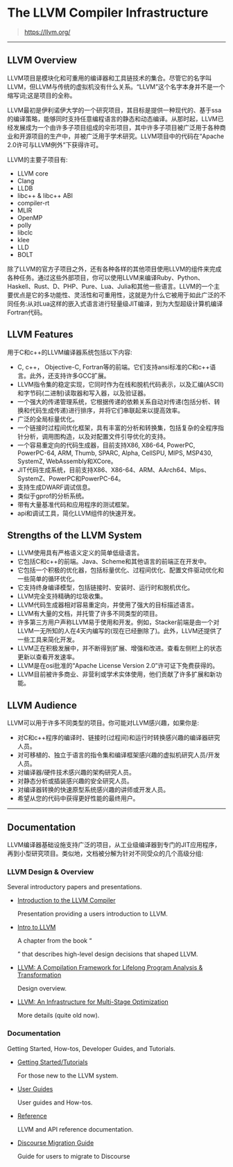 # The LLVM Compiler Infrastructure

> https://llvm.org/

***

## LLVM Overview

LLVM项目是模块化和可重用的编译器和工具链技术的集合。尽管它的名字叫LLVM，但LLVM与传统的虚拟机没有什么关系。“LLVM”这个名字本身并不是一个缩写词;这是项目的全称。

LLVM最初是伊利诺伊大学的一个研究项目，其目标是提供一种现代的、基于ssa的编译策略，能够同时支持任意编程语言的静态和动态编译。从那时起，LLVM已经发展成为一个由许多子项目组成的伞形项目，其中许多子项目被广泛用于各种商业和开源项目的生产中，并被广泛用于学术研究。LLVM项目中的代码在“Apache 2.0许可与LLVM例外”下获得许可。

LLVM的主要子项目有:

- LLVM core
- Clang
- LLDB
- libc++ & libc++ ABI
- compiler-rt
- MLIR
- OpenMP
- polly
- libclc
- klee
- LLD
- BOLT

除了LLVM的官方子项目之外，还有各种各样的其他项目使用LLVM的组件来完成各种任务。通过这些外部项目，你可以使用LLVM来编译Ruby、Python、Haskell、Rust、D、PHP、Pure、Lua、Julia和其他一些语言。LLVM的一个主要优点是它的多功能性、灵活性和可重用性，这就是为什么它被用于如此广泛的不同任务:从对Lua这样的嵌入式语言进行轻量级JIT编译，到为大型超级计算机编译Fortran代码。

## LLVM Features

用于C和c++的LLVM编译器系统包括以下内容:

- C, c++， Objective-C, Fortran等的前端。它们支持ansi标准的C和c++语言。此外，还支持许多GCC扩展。
- LLVM指令集的稳定实现，它同时作为在线和脱机代码表示，以及汇编(ASCII)和字节码(二进制)读取器和写入器，以及验证器。
- 一个强大的传递管理系统，它根据传递的依赖关系自动对传递(包括分析、转换和代码生成传递)进行排序，并将它们串联起来以提高效率。
- 广泛的全局标量优化。
- 一个链接时过程间优化框架，具有丰富的分析和转换集，包括复杂的全程序指针分析，调用图构造，以及对配置文件引导优化的支持。
- 一个容易重定向的代码生成器，目前支持X86, X86-64, PowerPC, PowerPC-64, ARM, Thumb, SPARC, Alpha, CellSPU, MIPS, MSP430, SystemZ, WebAssembly和XCore。
- JIT代码生成系统，目前支持X86、X86-64、ARM、AArch64、Mips、SystemZ、PowerPC和PowerPC-64。
- 支持生成DWARF调试信息。
- 类似于gprof的分析系统。
- 带有大量基准代码和应用程序的测试框架。
- api和调试工具，简化LLVM组件的快速开发。

## **Strengths of the LLVM System**

- LLVM使用具有严格语义定义的简单低级语言。
- 它包括C和c++的前端。Java、Scheme和其他语言的前端正在开发中。
- 它包括一个积极的优化器，包括标量优化、过程间优化、配置文件驱动优化和一些简单的循环优化。
- 它支持终身编译模型，包括链接时、安装时、运行时和脱机优化。
- LLVM完全支持精确的垃圾收集。
- LLVM代码生成器相对容易重定向，并使用了强大的目标描述语言。
- LLVM有大量的文档，并托管了许多不同类型的项目。
- 许多第三方用户声称LLVM易于使用和开发。例如，Stacker前端是由一个对LLVM一无所知的人在4天内编写的(现在已经删除了)。此外，LLVM还提供了一些工具来简化开发。
- LLVM正在积极发展中，并不断得到扩展、增强和改进。查看左侧栏上的状态更新以查看开发速率。
- LLVM是在osi批准的“Apache License Version 2.0”许可证下免费获得的。
- LLVM目前被许多商业、非营利或学术实体使用，他们贡献了许多扩展和新功能。

## LLVM Audience

LLVM可以用于许多不同类型的项目。你可能对LLVM感兴趣，如果你是:

- 对C和c++程序的编译时、链接时(过程间)和运行时转换感兴趣的编译器研究人员。
- 对可移植的、独立于语言的指令集和编译框架感兴趣的虚拟机研究人员/开发人员。
- 对编译器/硬件技术感兴趣的架构研究人员。
- 对静态分析或插装感兴趣的安全研究人员。
- 对编译器转换的快速原型系统感兴趣的讲师或开发人员。
- 希望从您的代码中获得更好性能的最终用户。

***

## Documentation

LLVM编译器基础设施支持广泛的项目，从工业级编译器到专门的JIT应用程序，再到小型研究项目。类似地，文档被分解为针对不同受众的几个高级分组:

### LLVM Design & Overview

Several introductory papers and presentations.

- [Introduction to the LLVM Compiler](https://llvm.org/pubs/2008-10-04-ACAT-LLVM-Intro.html)

  Presentation providing a users introduction to LLVM.

- [Intro to LLVM](http://www.aosabook.org/en/llvm.html)

  A chapter from the book “

  [The Architecture of Open Source Applications]: LLVM_intro.md

  ” that describes high-level design decisions that shaped LLVM.

- [LLVM: A Compilation Framework for Lifelong Program Analysis & Transformation](https://llvm.org/pubs/2004-01-30-CGO-LLVM.html)

  Design overview.

- [LLVM: An Infrastructure for Multi-Stage Optimization](https://llvm.org/pubs/2002-12-LattnerMSThesis.html)

  More details (quite old now).

### Documentation

Getting Started, How-tos, Developer Guides, and Tutorials.

- [Getting Started/Tutorials](https://llvm.org/docs/GettingStartedTutorials.html)

  For those new to the LLVM system.

  [Getting Started/Tutorials]: LLVM_Tutorials.md

- [User Guides](https://llvm.org/docs/UserGuides.html)

  User guides and How-tos.

- [Reference](https://llvm.org/docs/Reference.html)

  LLVM and API reference documentation.

- [Discourse Migration Guide](https://llvm.org/docs/DiscourseMigrationGuide.html)

  Guide for users to migrate to Discourse
